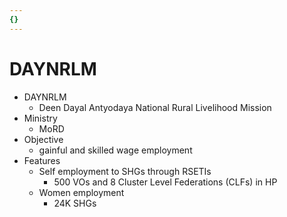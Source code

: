 ```yaml
---
{}
---
```

   
# DAYNRLM   
* DAYNRLM   
	* Deen Dayal Antyodaya National Rural Livelihood Mission   
* Ministry   
	* MoRD   
* Objective   
	* gainful and skilled wage employment   
* Features   
	* Self employment to SHGs through RSETIs   
		* 500 VOs and 8 Cluster Level Federations (CLFs) in HP   
	* Women employment   
		* 24K SHGs